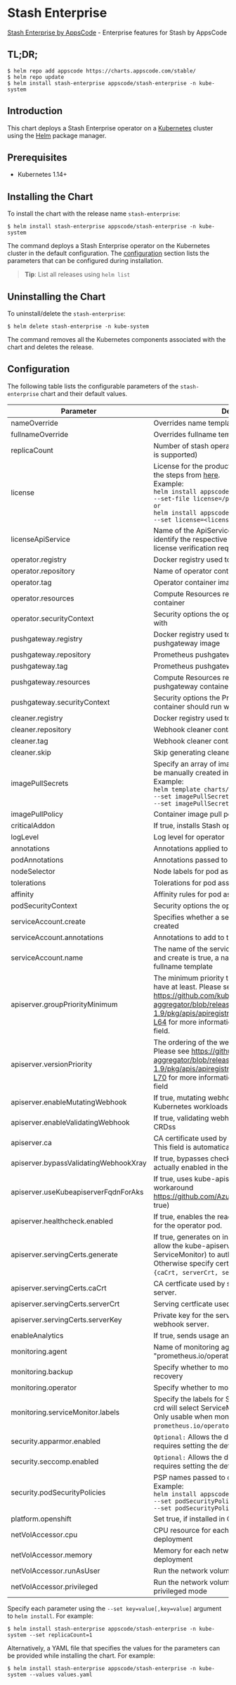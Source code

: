 # Stash Enterprise

[Stash Enterprise by AppsCode](https://github.com/stashed/stash) - Enterprise features for Stash by AppsCode

## TL;DR;

```console
$ helm repo add appscode https://charts.appscode.com/stable/
$ helm repo update
$ helm install stash-enterprise appscode/stash-enterprise -n kube-system
```

## Introduction

This chart deploys a Stash Enterprise operator on a [Kubernetes](http://kubernetes.io) cluster using the [Helm](https://helm.sh) package manager.

## Prerequisites

- Kubernetes 1.14+

## Installing the Chart

To install the chart with the release name `stash-enterprise`:

```console
$ helm install stash-enterprise appscode/stash-enterprise -n kube-system
```

The command deploys a Stash Enterprise operator on the Kubernetes cluster in the default configuration. The [configuration](#configuration) section lists the parameters that can be configured during installation.

> **Tip**: List all releases using `helm list`

## Uninstalling the Chart

To uninstall/delete the `stash-enterprise`:

```console
$ helm delete stash-enterprise -n kube-system
```

The command removes all the Kubernetes components associated with the chart and deletes the release.

## Configuration

The following table lists the configurable parameters of the `stash-enterprise` chart and their default values.

|               Parameter               |                                                                                                                                                                                Description                                                                                                                                                                                 |                                Default                                |
|---------------------------------------|----------------------------------------------------------------------------------------------------------------------------------------------------------------------------------------------------------------------------------------------------------------------------------------------------------------------------------------------------------------------------|-----------------------------------------------------------------------|
| nameOverride                          | Overrides name template                                                                                                                                                                                                                                                                                                                                                    | `""`                                                                  |
| fullnameOverride                      | Overrides fullname template                                                                                                                                                                                                                                                                                                                                                | `""`                                                                  |
| replicaCount                          | Number of stash operator replicas to create (only 1 is supported)                                                                                                                                                                                                                                                                                                          | `1`                                                                   |
| license                               | License for the product. Get a license by following the steps from [here](https://stash.run/docs/latest/setup/install/enterprise#get-a-trial-license). <br> Example: <br> `helm install appscode/stash-enterprise \` <br> `--set-file license=/path/to/license/file` <br> `or` <br> `helm install appscode/stash-enterprise \` <br> `--set license=<license file content>` | `""`                                                                  |
| licenseApiService                     | Name of the ApiService to use by the addon to identify the respective service and certificate for license verification request                                                                                                                                                                                                                                             | `v1beta1.admission.stash.appscode.com`                                |
| operator.registry                     | Docker registry used to pull operator image                                                                                                                                                                                                                                                                                                                                | `stashed`                                                             |
| operator.repository                   | Name of operator container image                                                                                                                                                                                                                                                                                                                                           | `stash-enterprise`                                                    |
| operator.tag                          | Operator container image tag                                                                                                                                                                                                                                                                                                                                               | `v0.11.9`                                                             |
| operator.resources                    | Compute Resources required by the operator container                                                                                                                                                                                                                                                                                                                       | `{"requests":{"cpu":"100m"}}`                                         |
| operator.securityContext              | Security options the operator container should run with                                                                                                                                                                                                                                                                                                                    | `{}`                                                                  |
| pushgateway.registry                  | Docker registry used to pull Prometheus pushgateway image                                                                                                                                                                                                                                                                                                                  | `prom`                                                                |
| pushgateway.repository                | Prometheus pushgateway container image                                                                                                                                                                                                                                                                                                                                     | `pushgateway`                                                         |
| pushgateway.tag                       | Prometheus pushgateway container image tag                                                                                                                                                                                                                                                                                                                                 | `v1.2.0`                                                              |
| pushgateway.resources                 | Compute Resources required by the Prometheus pushgateway container                                                                                                                                                                                                                                                                                                         | `{}`                                                                  |
| pushgateway.securityContext           | Security options the Prometheus pushgateway container should run with                                                                                                                                                                                                                                                                                                      | `{}`                                                                  |
| cleaner.registry                      | Docker registry used to pull Webhook cleaner image                                                                                                                                                                                                                                                                                                                         | `appscode`                                                            |
| cleaner.repository                    | Webhook cleaner container image                                                                                                                                                                                                                                                                                                                                            | `kubectl`                                                             |
| cleaner.tag                           | Webhook cleaner container image tag                                                                                                                                                                                                                                                                                                                                        | `v1.16`                                                               |
| cleaner.skip                          | Skip generating cleaner YAML                                                                                                                                                                                                                                                                                                                                               | `false`                                                               |
| imagePullSecrets                      | Specify an array of imagePullSecrets. Secrets must be manually created in the namespace. <br> Example: <br> `helm template charts/stash \` <br> `--set imagePullSecrets[0].name=sec0 \` <br> `--set imagePullSecrets[1].name=sec1`                                                                                                                                         | `[]`                                                                  |
| imagePullPolicy                       | Container image pull policy                                                                                                                                                                                                                                                                                                                                                | `IfNotPresent`                                                        |
| criticalAddon                         | If true, installs Stash operator as critical addon                                                                                                                                                                                                                                                                                                                         | `false`                                                               |
| logLevel                              | Log level for operator                                                                                                                                                                                                                                                                                                                                                     | `3`                                                                   |
| annotations                           | Annotations applied to operator deployment                                                                                                                                                                                                                                                                                                                                 | `{}`                                                                  |
| podAnnotations                        | Annotations passed to operator pod(s).                                                                                                                                                                                                                                                                                                                                     | `{}`                                                                  |
| nodeSelector                          | Node labels for pod assignment                                                                                                                                                                                                                                                                                                                                             | `{"beta.kubernetes.io/arch":"amd64","beta.kubernetes.io/os":"linux"}` |
| tolerations                           | Tolerations for pod assignment                                                                                                                                                                                                                                                                                                                                             | `[]`                                                                  |
| affinity                              | Affinity rules for pod assignment                                                                                                                                                                                                                                                                                                                                          | `{}`                                                                  |
| podSecurityContext                    | Security options the operator pod should run with.                                                                                                                                                                                                                                                                                                                         | `{"fsGroup":65535}`                                                   |
| serviceAccount.create                 | Specifies whether a service account should be created                                                                                                                                                                                                                                                                                                                      | `true`                                                                |
| serviceAccount.annotations            | Annotations to add to the service account                                                                                                                                                                                                                                                                                                                                  | `{}`                                                                  |
| serviceAccount.name                   | The name of the service account to use. If not set and create is true, a name is generated using the fullname template                                                                                                                                                                                                                                                     | ``                                                                    |
| apiserver.groupPriorityMinimum        | The minimum priority the webhook api group should have at least. Please see https://github.com/kubernetes/kube-aggregator/blob/release-1.9/pkg/apis/apiregistration/v1beta1/types.go#L58-L64 for more information on proper values of this field.                                                                                                                          | `10000`                                                               |
| apiserver.versionPriority             | The ordering of the webhook api inside of the group. Please see https://github.com/kubernetes/kube-aggregator/blob/release-1.9/pkg/apis/apiregistration/v1beta1/types.go#L66-L70 for more information on proper values of this field                                                                                                                                       | `15`                                                                  |
| apiserver.enableMutatingWebhook       | If true, mutating webhook is configured for Kubernetes workloads                                                                                                                                                                                                                                                                                                           | `true`                                                                |
| apiserver.enableValidatingWebhook     | If true, validating webhook is configured for Stash CRDss                                                                                                                                                                                                                                                                                                                  | `true`                                                                |
| apiserver.ca                          | CA certificate used by the Kubernetes api server. This field is automatically assigned by the operator.                                                                                                                                                                                                                                                                    | `not-ca-cert`                                                         |
| apiserver.bypassValidatingWebhookXray | If true, bypasses checks that validating webhook is actually enabled in the Kubernetes cluster.                                                                                                                                                                                                                                                                            | `false`                                                               |
| apiserver.useKubeapiserverFqdnForAks  | If true, uses kube-apiserver FQDN for AKS cluster to workaround https://github.com/Azure/AKS/issues/522 (default true)                                                                                                                                                                                                                                                     | `true`                                                                |
| apiserver.healthcheck.enabled         | If true, enables the readiness and liveliness probes for the operator pod.                                                                                                                                                                                                                                                                                                 | `false`                                                               |
| apiserver.servingCerts.generate       | If true, generates on install/upgrade the certs that allow the kube-apiserver (and potentially ServiceMonitor) to authenticate operators pods. Otherwise specify certs in `apiserver.servingCerts.{caCrt, serverCrt, serverKey}`.                                                                                                                                          | `true`                                                                |
| apiserver.servingCerts.caCrt          | CA certficate used by serving certificate of webhook server.                                                                                                                                                                                                                                                                                                               | `""`                                                                  |
| apiserver.servingCerts.serverCrt      | Serving certficate used by webhook server.                                                                                                                                                                                                                                                                                                                                 | `""`                                                                  |
| apiserver.servingCerts.serverKey      | Private key for the serving certificate used by webhook server.                                                                                                                                                                                                                                                                                                            | `""`                                                                  |
| enableAnalytics                       | If true, sends usage analytics                                                                                                                                                                                                                                                                                                                                             | `true`                                                                |
| monitoring.agent                      | Name of monitoring agent (either "prometheus.io/operator" or "prometheus.io/builtin")                                                                                                                                                                                                                                                                                      | `"none"`                                                              |
| monitoring.backup                     | Specify whether to monitor Stash backup and recovery                                                                                                                                                                                                                                                                                                                       | `false`                                                               |
| monitoring.operator                   | Specify whether to monitor Stash operator                                                                                                                                                                                                                                                                                                                                  | `false`                                                               |
| monitoring.serviceMonitor.labels      | Specify the labels for ServiceMonitor. Prometheus crd will select ServiceMonitor using these labels. Only usable when monitoring agent is `prometheus.io/operator`.                                                                                                                                                                                                        | `{}`                                                                  |
| security.apparmor.enabled             | `Optional:` Allows the default AppArmor profile, requires setting the default.                                                                                                                                                                                                                                                                                             | `false`                                                               |
| security.seccomp.enabled              | `Optional:` Allows the default seccomp profile, requires setting the default.                                                                                                                                                                                                                                                                                              | `false`                                                               |
| security.podSecurityPolicies          | PSP names passed to operator <br> Example: <br> `helm install appscode/stash \` <br> `--set podSecurityPolicies[0]=abc \` <br> `--set podSecurityPolicies[1]=xyz`                                                                                                                                                                                                          | `["baseline"]`                                                        |
| platform.openshift                    | Set true, if installed in OpenShift                                                                                                                                                                                                                                                                                                                                        | `false`                                                               |
| netVolAccessor.cpu                    | CPU resource for each network volume accessor deployment                                                                                                                                                                                                                                                                                                                   | `100m`                                                                |
| netVolAccessor.memory                 | Memory for each network volume accessor deployment                                                                                                                                                                                                                                                                                                                         | `128Mi`                                                               |
| netVolAccessor.runAsUser              | Run the network volume accessor with this UID.                                                                                                                                                                                                                                                                                                                             | `2000`                                                                |
| netVolAccessor.privileged             | Run the network volume accessor deployments in privileged mode                                                                                                                                                                                                                                                                                                             | `false`                                                               |


Specify each parameter using the `--set key=value[,key=value]` argument to `helm install`. For example:

```console
$ helm install stash-enterprise appscode/stash-enterprise -n kube-system --set replicaCount=1
```

Alternatively, a YAML file that specifies the values for the parameters can be provided while
installing the chart. For example:

```console
$ helm install stash-enterprise appscode/stash-enterprise -n kube-system --values values.yaml
```
